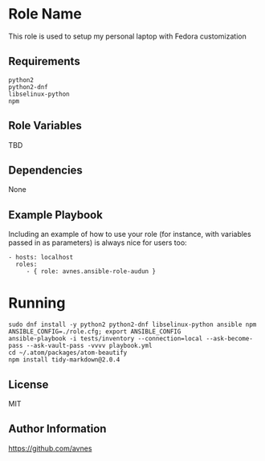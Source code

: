 # Role Name

This role is used to setup my personal laptop with Fedora customization

## Requirements

```
python2
python2-dnf
libselinux-python
npm
```

## Role Variables

TBD

## Dependencies

None

## Example Playbook

Including an example of how to use your role (for instance, with variables passed in as parameters) is always nice for users too:

```
- hosts: localhost
  roles:
     - { role: avnes.ansible-role-audun }
```

# Running

```
sudo dnf install -y python2 python2-dnf libselinux-python ansible npm
ANSIBLE_CONFIG=./role.cfg; export ANSIBLE_CONFIG
ansible-playbook -i tests/inventory --connection=local --ask-become-pass --ask-vault-pass -vvvv playbook.yml
cd ~/.atom/packages/atom-beautify
npm install tidy-markdown@2.0.4
```

## License

MIT

## Author Information

<https://github.com/avnes>
